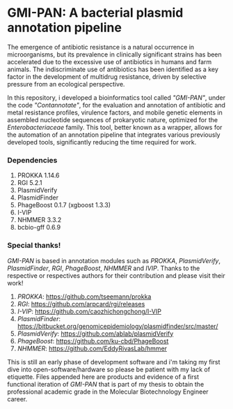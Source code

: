 # GMI-PAN: A bacterial plasmid annotation pipeline

The emergence of antibiotic resistance is a natural occurrence in microorganisms, but its prevalence in clinically significant strains has been accelerated due to the excessive use of antibiotics in humans and farm animals. The indiscriminate use of antibiotics has been identified as a key factor in the development of multidrug resistance, driven by selective pressure from an ecological perspective.

In this repository, i developed a bioinformatics tool called *"GMI-PAN"*, under the code *"Contannotate"*, for the evaluation and annotation of antibiotic and metal resistance profiles, virulence factors, and mobile genetic elements in assembled nucleotide sequences of prokaryotic nature, optimized for the *Enterobacteriaceae* family. This tool, better known as a wrapper, allows for the automation of an annotation pipeline that integrates various previously developed tools, significantly reducing the time required for work.

### Dependencies

1. PROKKA 1.14.6
1. RGI 5.2.1
1. PlasmidVerify
1. PlasmidFinder
1. PhageBoost 0.1.7 (xgboost 1.3.3)
1. I-VIP
1. NHMMER 3.3.2
1. bcbio-gff 0.6.9

### Special thanks!

*GMI-PAN* is based in annotation modules such as *PROKKA*, *PlasmidVerify*, *PlasmidFinder*, *RGI*, *PhageBoost*, *NHMMER* and *IVIP*. Thanks to the respective or respectives authors for their contribution and please visit their work!

1. *PROKKA*: https://github.com/tseemann/prokka
1. *RGI*: https://github.com/arpcard/rgi/releases
1. *I-VIP*: https://github.com/caozhichongchong/I-VIP
1. *PlasmidFinder*: https://bitbucket.org/genomicepidemiology/plasmidfinder/src/master/
1. *PlasmidVerify*: https://github.com/ablab/plasmidVerify
1. *PhageBoost*: https://github.com/ku-cbd/PhageBoost
1. *NHMMER*: https://github.com/EddyRivasLab/hmmer

This is still an early phase of development software and i'm taking my first dive into open-software/hardware so please be patient with my lack of etiquette. Files appended here are products and evidence of a first functional iteration of *GMI-PAN* that is part of my thesis to obtain the professional academic grade in the Molecular Biotechnology Engineer career.
